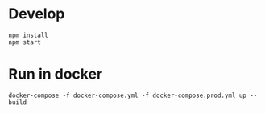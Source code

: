 # Develop
```
npm install
npm start
```

# Run in docker
```
docker-compose -f docker-compose.yml -f docker-compose.prod.yml up --build
```